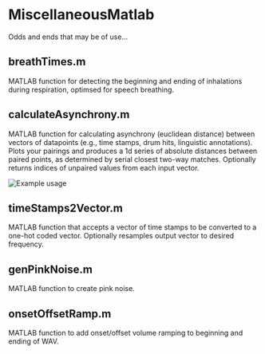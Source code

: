 # MiscellaneousMatlab
Odds and ends that may be of use...

## breathTimes.m
MATLAB function for detecting the beginning and ending of inhalations during respiration, optimsed for speech breathing.



## calculateAsynchrony.m
MATLAB function for calculating asynchrony (euclidean distance) between vectors of datapoints (e.g., time stamps, drum hits, linguistic annotations). Plots your pairings and produces a 1d series of absolute distances between paired points, as determined by serial closest two-way matches. Optionally returns indices of unpaired values from each input vector.

![Example usage](https://user-images.githubusercontent.com/55560694/65283449-11cb6900-db2f-11e9-8bb3-2ce39d48aa18.png)

## timeStamps2Vector.m
MATLAB function that accepts a vector of time stamps to be converted to a one-hot coded vector. Optionally resamples output vector to desired frequency.

## genPinkNoise.m
MATLAB function to create pink noise.

## onsetOffsetRamp.m
MATLAB function to add onset/offset volume ramping to beginning and ending of WAV.
